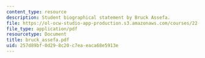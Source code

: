 ```yaml
---
content_type: resource
description: Student biographical statement by Bruck Assefa.
file: https://ol-ocw-studio-app-production.s3.amazonaws.com/courses/22-a09-career-options-for-biomedical-research-fall-2006/257d89bf0d298c20c7eaeaca68e5913e_bruck_assefa.pdf
file_type: application/pdf
resourcetype: Document
title: bruck_assefa.pdf
uid: 257d89bf-0d29-8c20-c7ea-eaca68e5913e
---
```

